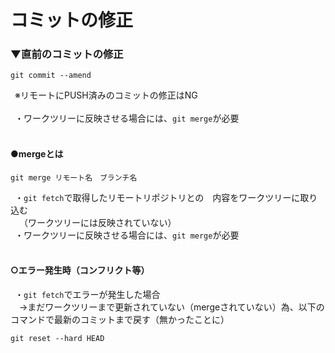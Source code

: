 # コミットの修正

### ▼直前のコミットの修正<br>
```
git commit --amend
```

&ensp;※リモートにPUSH済みのコミットの修正はNG<br>
&ensp;<br>
&ensp;・ワークツリーに反映させる場合には、`git merge`が必要<br>
<br>

#### ●mergeとは
```
git merge リモート名　ブランチ名
```

&ensp;・`git fetch`で取得したリモートリポジトリとの　内容をワークツリーに取り込む<br>
&ensp;　（ワークツリーには反映されていない）<br>
&ensp;・ワークツリーに反映させる場合には、`git merge`が必要<br>
<br>
#### ○エラー発生時（コンフリクト等）
&ensp;・`git fetch`でエラーが発生した場合<br>
&ensp;&ensp;→まだワークツリーまで更新されていない（mergeされていない）為、以下のコマンドで最新のコミットまで戻す（無かったことに）<br>
```
git reset --hard HEAD
```

